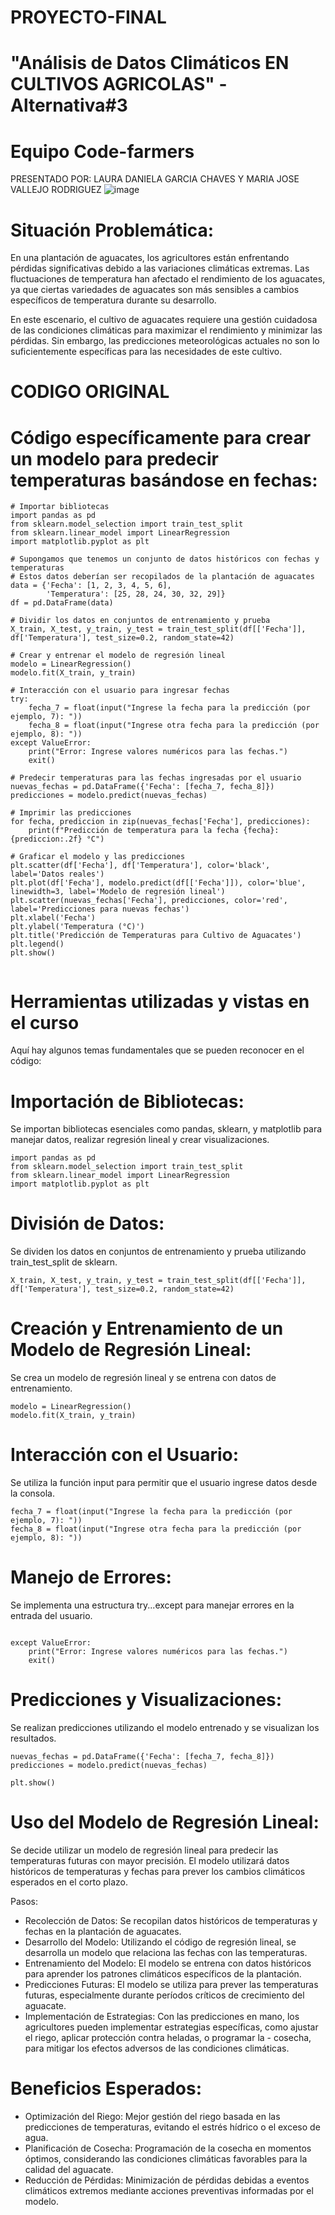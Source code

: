 # PROYECTO-FINAL
#  "Análisis de Datos Climáticos EN CULTIVOS AGRICOLAS" - Alternativa#3
#  Equipo Code-farmers
PRESENTADO POR:
LAURA DANIELA GARCIA CHAVES Y MARIA JOSE VALLEJO RODRIGUEZ
![image](https://github.com/LauraDa999/Taller1/assets/141860731/433b1645-87dd-48eb-84d6-fc6bc19051d4)



#  Situación Problemática:

En una plantación de aguacates, los agricultores están enfrentando pérdidas significativas debido a las variaciones climáticas extremas. Las fluctuaciones de temperatura han afectado el rendimiento de los aguacates, ya que ciertas variedades de aguacates son más sensibles a cambios específicos de temperatura durante su desarrollo.

En este escenario, el cultivo de aguacates requiere una gestión cuidadosa de las condiciones climáticas para maximizar el rendimiento y minimizar las pérdidas. Sin embargo, las predicciones meteorológicas actuales no son lo suficientemente específicas para las necesidades de este cultivo.

# CODIGO ORIGINAL
# Código específicamente para crear un modelo para predecir temperaturas basándose en fechas:
```
# Importar bibliotecas
import pandas as pd
from sklearn.model_selection import train_test_split
from sklearn.linear_model import LinearRegression
import matplotlib.pyplot as plt

# Supongamos que tenemos un conjunto de datos históricos con fechas y temperaturas
# Estos datos deberían ser recopilados de la plantación de aguacates
data = {'Fecha': [1, 2, 3, 4, 5, 6],
        'Temperatura': [25, 28, 24, 30, 32, 29]}
df = pd.DataFrame(data)

# Dividir los datos en conjuntos de entrenamiento y prueba
X_train, X_test, y_train, y_test = train_test_split(df[['Fecha']], df['Temperatura'], test_size=0.2, random_state=42)

# Crear y entrenar el modelo de regresión lineal
modelo = LinearRegression()
modelo.fit(X_train, y_train)

# Interacción con el usuario para ingresar fechas
try:
    fecha_7 = float(input("Ingrese la fecha para la predicción (por ejemplo, 7): "))
    fecha_8 = float(input("Ingrese otra fecha para la predicción (por ejemplo, 8): "))
except ValueError:
    print("Error: Ingrese valores numéricos para las fechas.")
    exit()

# Predecir temperaturas para las fechas ingresadas por el usuario
nuevas_fechas = pd.DataFrame({'Fecha': [fecha_7, fecha_8]})
predicciones = modelo.predict(nuevas_fechas)

# Imprimir las predicciones
for fecha, prediccion in zip(nuevas_fechas['Fecha'], predicciones):
    print(f"Predicción de temperatura para la fecha {fecha}: {prediccion:.2f} °C")

# Graficar el modelo y las predicciones
plt.scatter(df['Fecha'], df['Temperatura'], color='black', label='Datos reales')
plt.plot(df['Fecha'], modelo.predict(df[['Fecha']]), color='blue', linewidth=3, label='Modelo de regresión lineal')
plt.scatter(nuevas_fechas['Fecha'], predicciones, color='red', label='Predicciones para nuevas fechas')
plt.xlabel('Fecha')
plt.ylabel('Temperatura (°C)')
plt.title('Predicción de Temperaturas para Cultivo de Aguacates')
plt.legend()
plt.show()


```
# Herramientas utilizadas y vistas en el curso
Aquí hay algunos temas fundamentales que se pueden reconocer en el código:

#  Importación de Bibliotecas:
Se importan bibliotecas esenciales como pandas, sklearn, y matplotlib para manejar datos, realizar regresión lineal y crear visualizaciones.
```
import pandas as pd
from sklearn.model_selection import train_test_split
from sklearn.linear_model import LinearRegression
import matplotlib.pyplot as plt
```
# División de Datos:
Se dividen los datos en conjuntos de entrenamiento y prueba utilizando train_test_split de sklearn.
```
X_train, X_test, y_train, y_test = train_test_split(df[['Fecha']], df['Temperatura'], test_size=0.2, random_state=42)
```
# Creación y Entrenamiento de un Modelo de Regresión Lineal:
Se crea un modelo de regresión lineal y se entrena con datos de entrenamiento.

```
modelo = LinearRegression()
modelo.fit(X_train, y_train)
```
# Interacción con el Usuario:
Se utiliza la función input para permitir que el usuario ingrese datos desde la consola.
```
fecha_7 = float(input("Ingrese la fecha para la predicción (por ejemplo, 7): "))
fecha_8 = float(input("Ingrese otra fecha para la predicción (por ejemplo, 8): "))
```
# Manejo de Errores:
Se implementa una estructura try...except para manejar errores en la entrada del usuario.
```

except ValueError:
    print("Error: Ingrese valores numéricos para las fechas.")
    exit()
```
# Predicciones y Visualizaciones:
Se realizan predicciones utilizando el modelo entrenado y se visualizan los resultados.
```
nuevas_fechas = pd.DataFrame({'Fecha': [fecha_7, fecha_8]})
predicciones = modelo.predict(nuevas_fechas)

plt.show()
```

# Uso del Modelo de Regresión Lineal:

Se decide utilizar un modelo de regresión lineal para predecir las temperaturas futuras con mayor precisión. El modelo utilizará datos históricos de temperaturas y fechas para prever los cambios climáticos esperados en el corto plazo.

Pasos:

- Recolección de Datos: Se recopilan datos históricos de temperaturas y fechas en la plantación de aguacates.
- Desarrollo del Modelo: Utilizando el código de regresión lineal, se desarrolla un modelo que relaciona las fechas con las temperaturas.
- Entrenamiento del Modelo: El modelo se entrena con datos históricos para aprender los patrones climáticos específicos de la plantación.
- Predicciones Futuras: El modelo se utiliza para prever las temperaturas futuras, especialmente durante períodos críticos de crecimiento del aguacate.
- Implementación de Estrategias: Con las predicciones en mano, los agricultores pueden implementar estrategias específicas, como ajustar el riego, aplicar protección contra heladas, o programar la - cosecha, para mitigar los efectos adversos de las condiciones climáticas.

#  Beneficios Esperados:

- Optimización del Riego: Mejor gestión del riego basada en las predicciones de temperaturas, evitando el estrés hídrico o el exceso de agua.
- Planificación de Cosecha: Programación de la cosecha en momentos óptimos, considerando las condiciones climáticas favorables para la calidad del aguacate.
- Reducción de Pérdidas: Minimización de pérdidas debidas a eventos climáticos extremos mediante acciones preventivas informadas por el modelo.






